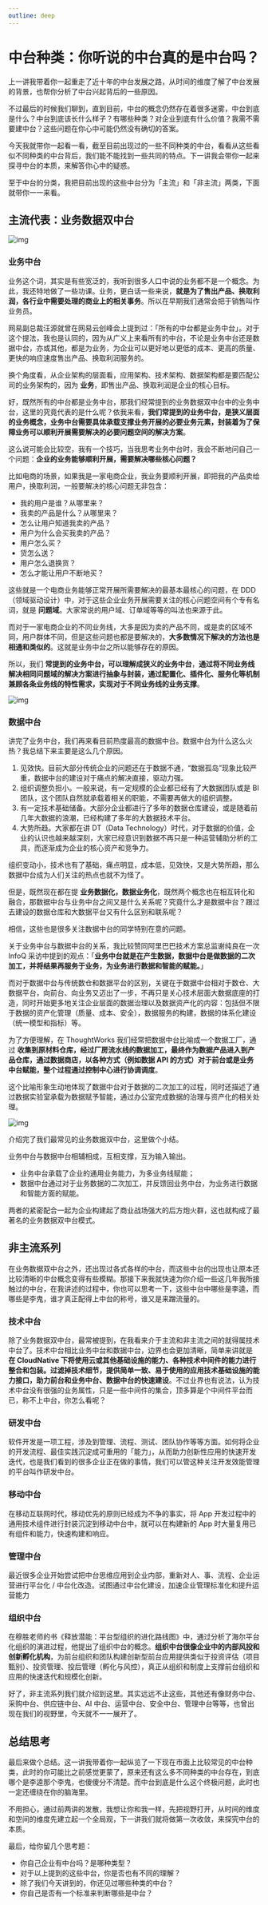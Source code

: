 ```yaml
---
outline: deep
---
```

# 中台种类：你听说的中台真的是中台吗？

上一讲我带着你一起重走了近十年的中台发展之路，从时间的维度了解了中台发展的背景，也帮你分析了中台兴起背后的一些原因。

不过最后的时候我们聊到，直到目前，中台的概念仍然存在着很多迷雾，中台到底是什么？中台到底该长什么样子？有哪些种类？对企业到底有什么价值？我需不需要建中台？这些问题在你心中可能仍然没有确切的答案。

今天我就带你一起看一看，截至目前出现过的一些不同种类的中台，看看从这些看似不同种类的中台背后，我们能不能找到一些共同的特点。下一讲我会带你一起来探寻中台的本质，来解答你心中的疑惑。

至于中台的分类，我把目前出现的这些中台分为「主流」和「非主流」两类，下面就带你一一来看。

## 主流代表：业务数据双中台

![img](./assets/1721ba484ffe9ca733483eb80f1725ca.jpg)

### 业务中台

业务这个词，其实是有些宽泛的，我听到很多人口中说的业务都不是一个概念。为此，我还特地做了一些功课。业务，更白话一些来说，**就是为了售出产品、换取利润，各行业中需要处理的商业上的相关事务**。所以在早期我们通常会把于销售叫作业务员。

网易副总裁汪源就曾在网易云创峰会上提到过：「所有的中台都是业务中台」。对于这个提法，我也是认同的，因为从广义上来看所有的中台，不论是业务中台还是数据中台，亦或其他，都是为业务，为企业可以更好地以更低的成本、更高的质量、更快的响应速度售出产品、换取利润服务的。

换个角度看，从企业架构的层面看，应用架构、技术架构、数据架构都是要匹配公司的业务架构的，因为 **业务**，即售出产品、换取利润是企业的核心目标。

好，既然所有的中台都是业务中台，那我们经常提到的业务数据双中台中的业务中台，这里的究竟代表的是什么呢？依我来看，**我们常提到的业务中台，是狭义层面的业务概念，业务中台需要具体承载支撑业务开展的必要业务元素，封装着为了保障业务可以顺利开展需要解决的必要问题空间的解决方案**。

这么说可能会比较空，我有一个技巧，当我思考业务中台时，我会不断地问自己一个问题：**企业的业务能够顺利开展，需要解决哪些核心问题？**

比如电商的场景，如果我是一家电商企业，我业务要顺利开展，即把我的产品卖给用户，换取利润，一般要解决的核心问题无非包含：

- 我的用户是谁？从哪里来？
- 我卖的产品是什么？从哪里来？
- 怎么让用户知道我卖的产品？
- 用户为什么会买我卖的产品？
- 用户怎么买？
- 货怎么送？
- 用户怎么退换货？
- 怎么才能让用户不断地买？

这些就是一个电商业务能够正常开展所需要解决的最基本最核心的问题，在 DDD（领域驱动设计）中，对于这些企业业务开展需要关注的核心问题空间有个专有名词，就是 **问题域**。大家常说的用户域、订单域等等的叫法也来源于此。

而对于一家电商企业的不同业务线，大多是因为卖的产品不同，或是卖的区域不同，用户群体不同，但是这些问题也都是要解决的，**大多数情况下解决的方法也是相通和类似的**。这就是业务中台之所以能够存在的原因。

所以，我们 **常提到的业务中台，可以理解成狭义的业务中台**，**通过将不同业务线解决相同问题域的解决方案进行抽象与封装，通过配置化、插件化、服务化等机制兼顾各条业务线的特性需求，实现对于不同业务线的业务支撑**。

![img](./assets/86043cc4a24c4256d5b97b21825c36cf.jpg)

### 数据中台

讲完了业务中台，我们再来看目前热度最高的数据中台。数据中台为什么这么火热？我总结下来主要是这么几个原因。

1. 见效快。目前大部分传统企业的问题还在于数据不通，“数据孤岛”现象比较严重，数据中台的建设对于痛点的解决直接，驱动力强。
2. 组织调整负担小。一般来说，有一定规模的企业都已经有了大数据团队或是 BI 团队，这个团队自然就承载着相关的职能，不需要再做大的组织调整。
3. 有一定技术基础储备。大部分企业都进行了多年的数据仓库建设，或是随着前几年大数据的浪潮，已经构建了多年的大数据技术平台。
4. 大势所趋。大家都在讲 DT（Data Technology）时代，对于数据的价值，企业的认识也越来越深刻，大家已经意识到数据不再只是一种运营辅助分析的工具，而逐渐成为企业的核心资产和竞争力。

组织变动小，技术也有了基础，痛点明显，成本低，见效快，又是大势所趋，那么数据中台成为人们关注的热点也就不为怪了。

但是，既然现在都在提 **业务数据化，数据业务化**，既然两个概念也在相互转化和融合，那数据中台与业务中台之间又是什么关系呢？究竟什么才是数据中台？跟过去建设的数据仓库和大数据平台又有什么区别和联系呢？

相信，这些也是很多关注数据中台的同学特别在意的问题。

关于业务中台与数据中台的关系，我比较赞同阿里巴巴技术方案总监谢纯良在一次 InfoQ 采访中提到的观点：「**业务中台就是在产生数据，数据中台是做数据的二次加工，并将结果再服务于业务，为业务进行数据和智能的赋能。**」

而对于数据中台与传统数仓和数据平台的区别，关键在于数据中台相对于数仓、大数据平台，向前台、向业务又迈出了一步，不再只是关心技术层面大数据底座的打造，同时开始更多地关注企业层面的数据治理以及数据资产化的内容：包括但不限于数据的资产化管理（质量、成本、安全），数据服务的构建，数据的体系化建设（统一模型和指标）等。

为了方便理解，在 ThoughtWorks 我们经常把数据中台比喻成一个数据工厂，通过 **收集到原材料仓库，经过厂房流水线的数据加工，最终作为数据产品进入到产品仓库，通过数据商店，以各种方式（例如数据 API 的方式）对于前台或是业务中台赋能，整个过程通过控制中心进行协调调度**。

这个比喻形象生动地体现了数据中台对于数据的二次加工的过程，同时还描述了通过数据实验室承载为数据赋予智能，通过办公室完成数据的治理与资产化的相关处理。

![img](./assets/67ce98414b65553dfa6244b4f71867e8.jpeg)

介绍完了我们最常见的业务数据双中台，这里做个小结。

业务中台与数据中台相辅相成，互相支撑，互为输入输出。

- 业务中台承载了企业的通用业务能力，为多业务线赋能；
- 数据中台通过对于业务数据的二次加工，并反馈回业务中台，为业务进行数据和智能方面的赋能。

两者的紧密配合一起为企业构建起了商业战场强大的后方炮火群，这也就构成了最著名的业务数据双中台模式。

## 非主流系列

在业务数据双中台之外，还出现过各式各样的中台，而这些中台的出现也让原本还比较清晰的中台概念变得有些模糊。那接下来我就快速为你介绍一些这几年我所接触过的中台，在我讲述的过程中，你也可以思考一下，这些中台中哪些是李逵，而哪些是李鬼，谁才真正配得上中台的称号，谁又是来蹭流量的。

### 技术中台

除了业务数据双中台，最常被提到，在我看来介于主流和非主流之间的就得属技术中台了。技术中台相比业务中台和数据中台，边界也会更加清晰，简单来讲就是 **在 CloudNative 下将使用云或其他基础设施的能力、各种技术中间件的能力进行整合和包装。过滤掉技术细节，提供简单一致、易于使用的应用技术基础设施的能力接口，助力前台和业务中台、数据中台的快速建设**。不过业界也有说法，认为技术中台没有很强的业务属性，只是一些中间件的集合，顶多算是个中间件平台而已，称不上中台，你怎么看呢？

### 研发中台

软件开发是一项工程，涉及到管理、流程、测试、团队协作等等方面。如何将企业的开发流程、最佳实践沉淀成可重用的「能力」，从而助力创新性应用的快速开发迭代，也是我们看到的很多企业正在做的事情，我们可以管这种关注开发效能管理的平台叫作研发中台。

### 移动中台

在移动互联网时代，移动优先的原则已经成为不争的事实，将 App 开发过程中的通用技术组件进行封装沉淀到移动中台中，就可以在构建新的 App 时大量复用已有组件和能力，快速构建和响应。

### 管理中台

最近很多企业开始尝试把中台思维应用到企业内部，重新对人、事、流程、企业运营进行平台化 / 中台化改造。试图通过中台化建设，加速企业管理标准化和提升运营能力

### 组织中台

在穆胜老师的书《释放潜能：平台型组织的进化路线图》中，通过分析了海尔平台化组织的演进过程，他提出了组织中台的概念。**组织中台很像企业中的内部风投和创新孵化机构**，为前台组织和团队构建创新型前台应用提供类似于投资评估（项目甄别）、投资管理、投后管理（孵化与风控），真正从组织和制度上支撑前台组织和应用的快速迭代和规模化创新。

好了，非主流系列我们就介绍到这里。其实远远不止这些，其他还有像财务中台、采购中台、供应链中台、AI 中台、运营中台、安全中台、管理中台等等，也曾出现在我们的视野里，今天就不一一展开了。

## 总结思考

最后来做个总结。这一讲我带着你一起纵览了一下现在市面上比较常见的中台种类，此时的你可能比之前感觉更蒙了，原来还有这么多不同种类的中台存在，到底哪个是李逵那个李鬼，也傻傻分不清楚。而中台到底是什么这个终极问题，此时也一定还缠绕在你的脑海里。

不用担心，通过前两讲的发散，我想让你和我一样，先把视野打开，从时间的维度和空间的维度先建立起一个全局观，下一讲我们就将做第一次收敛，来探究中台的本质。

最后，给你留几个思考题：

- 你自己企业有中台吗？是哪种类型？
- 对于以上提到的这些中台，你是否也有不同的理解？
- 除了我们今天讲到的，你还见过哪些种类的中台？
- 你自己是否有一个标准来判断哪些是中台？
